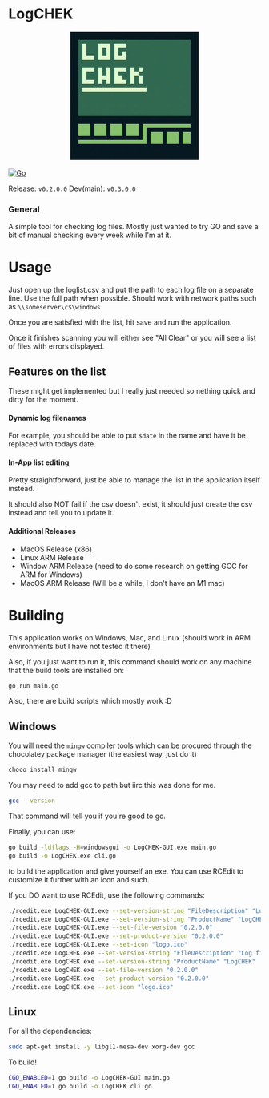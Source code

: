 # LogCHEK
<p align="center">
  <img width="256" height="256" src="https://raw.githubusercontent.com/TylerCode/LogCHEK/main/src/logo-large.png">
</p>


[![Go](https://github.com/TylerCode/LogCHEK/actions/workflows/go.yml/badge.svg?branch=main)](https://github.com/TylerCode/LogCHEK/actions/workflows/go.yml)

Release: `v0.2.0.0`
Dev(main): `v0.3.0.0`



### General

A simple tool for checking log files. Mostly just wanted to try GO and save a bit of manual checking every week while I'm at it. 



# Usage

Just open up the loglist.csv and put the path to each log file on a separate line. Use the full path when possible. Should work with network paths such as `\\someserver\c$\windows`

Once you are satisfied with the list, hit save and run the application.

Once it finishes scanning you will either see "All Clear" or you will see a list of files with errors displayed. 


## Features on the list

These might get implemented but I really just needed something quick and dirty for the moment. 

#### Dynamic log filenames

For example, you should be able to put `$date` in the name and have it be replaced with todays date.

#### In-App list editing

Pretty straightforward, just be able to manage the list in the application itself instead. 

It should also NOT fail if the csv doesn't exist, it should just create the csv instead and tell you to update it. 


#### Additional Releases

- MacOS Release (x86)
- Linux ARM Release
- Window ARM Release (need to do some research on getting GCC for ARM for Windows)
- MacOS ARM Release (Will be a while, I don't have an M1 mac)


# Building

This application works on Windows, Mac, and Linux (should work in ARM environments but I have not tested it there)

Also, if you just want to run it, this command should work on any machine that the build tools are installed on:
```bash
go run main.go
```

Also, there are build scripts which mostly work :D

## Windows

You will need the `mingw` compiler tools which can be procured through the chocolatey package manager (the easiest way, just do it)

```bash
choco install mingw
```

You may need to add gcc to path but iirc this was done for me. 

```bash
gcc --version
```

That command will tell you if you're good to go. 

Finally, you can use:

```bash
go build -ldflags -H=windowsgui -o LogCHEK-GUI.exe main.go
go build -o LogCHEK.exe cli.go
```

to build the application and give yourself an exe. You can use RCEdit to customize it further with an icon and such.

If you DO want to use RCEdit, use the following commands:

```bash
./rcedit.exe LogCHEK-GUI.exe --set-version-string "FileDescription" "Log file checker."
./rcedit.exe LogCHEK-GUI.exe --set-version-string "ProductName" "LogCHEK"
./rcedit.exe LogCHEK-GUI.exe --set-file-version "0.2.0.0"
./rcedit.exe LogCHEK-GUI.exe --set-product-version "0.2.0.0"
./rcedit.exe LogCHEK-GUI.exe --set-icon "logo.ico"
./rcedit.exe LogCHEK.exe --set-version-string "FileDescription" "Log file checker."
./rcedit.exe LogCHEK.exe --set-version-string "ProductName" "LogCHEK"
./rcedit.exe LogCHEK.exe --set-file-version "0.2.0.0"
./rcedit.exe LogCHEK.exe --set-product-version "0.2.0.0"
./rcedit.exe LogCHEK.exe --set-icon "logo.ico"
```


## Linux

For all the dependencies:

```bash
sudo apt-get install -y libgl1-mesa-dev xorg-dev gcc
```

To build!

```bash
CGO_ENABLED=1 go build -o LogCHEK-GUI main.go
CGO_ENABLED=1 go build -o LogCHEK cli.go
```


